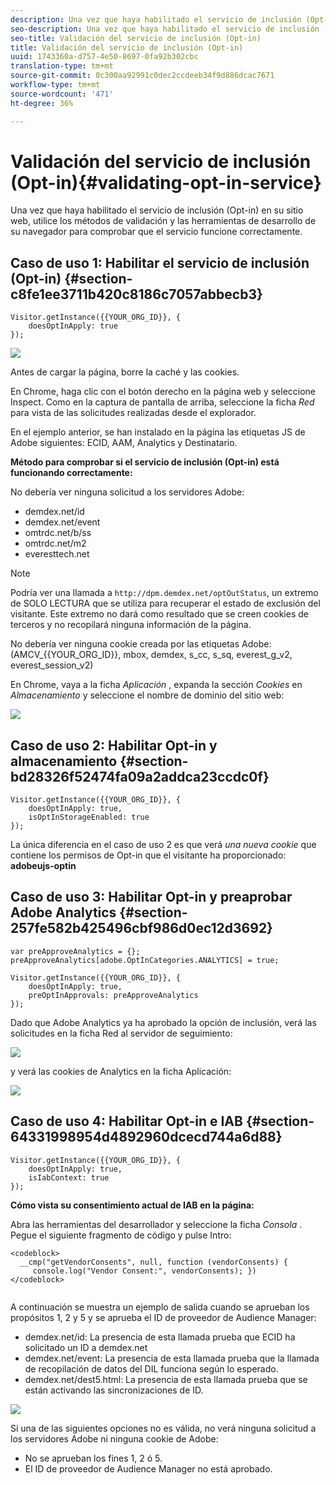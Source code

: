 ```yaml
---
description: Una vez que haya habilitado el servicio de inclusión (Opt-in) en su sitio web, utilice los métodos de validación y las herramientas de desarrollo de su navegador para comprobar que el servicio funcione correctamente.
seo-description: Una vez que haya habilitado el servicio de inclusión (Opt-in) en su sitio web, utilice los métodos de validación y las herramientas de desarrollo de su navegador para comprobar que el servicio funcione correctamente.
seo-title: Validación del servicio de inclusión (Opt-in)
title: Validación del servicio de inclusión (Opt-in)
uuid: 1743360a-d757-4e50-8697-0fa92b302cbc
translation-type: tm+mt
source-git-commit: 0c300aa92991c0dec2ccdeeb34f9d886dcac7671
workflow-type: tm+mt
source-wordcount: '471'
ht-degree: 36%

---
```



# Validación del servicio de inclusión (Opt-in){#validating-opt-in-service}

Una vez que haya habilitado el servicio de inclusión (Opt-in) en su sitio web, utilice los métodos de validación y las herramientas de desarrollo de su navegador para comprobar que el servicio funcione correctamente.

## Caso de uso 1: Habilitar el servicio de inclusión (Opt-in) {#section-c8fe1ee3711b420c8186c7057abbecb3}

```
Visitor.getInstance({{YOUR_ORG_ID}}, { 
    doesOptInApply: true 
});
```

![](assets/use_case_1_1.png)

Antes de cargar la página, borre la caché y las cookies.

En Chrome, haga clic con el botón derecho en la página web y seleccione Inspect. Como en la captura de pantalla de arriba, seleccione la ficha *Red* para vista de las solicitudes realizadas desde el explorador.

En el ejemplo anterior, se han instalado en la página las etiquetas JS de Adobe siguientes: ECID, AAM, Analytics y Destinatario.

**Método para comprobar si el servicio de inclusión (Opt-in) está funcionando correctamente:**

No debería ver ninguna solicitud a los servidores Adobe:

* demdex.net/id
* demdex.net/event
* omtrdc.net/b/ss
* omtrdc.net/m2
* everesttech.net

>[!NOTE]
>
>Podría ver una llamada a `http://dpm.demdex.net/optOutStatus`, un extremo de SOLO LECTURA que se utiliza para recuperar el estado de exclusión del visitante. Este extremo no dará como resultado que se creen cookies de terceros y no recopilará ninguna información de la página.

No debería ver ninguna cookie creada por las etiquetas Adobe: (AMCV_{{YOUR_ORG_ID}}, mbox, demdex, s_cc, s_sq, everest_g_v2, everest_session_v2)

En Chrome, vaya a la ficha *Aplicación* , expanda la sección *Cookies* en *Almacenamiento* y seleccione el nombre de dominio del sitio web:

![](assets/use_case_1_2.png)

## Caso de uso 2: Habilitar Opt-in y almacenamiento  {#section-bd28326f52474fa09a2addca23ccdc0f}

```
Visitor.getInstance({{YOUR_ORG_ID}}, { 
    doesOptInApply: true, 
    isOptInStorageEnabled: true 
});
```

La única diferencia en el caso de uso 2 es que verá *una nueva cookie* que contiene los permisos de Opt-in que el visitante ha proporcionado: **adobeujs-optin**

## Caso de uso 3: Habilitar Opt-in y preaprobar Adobe Analytics  {#section-257fe582b425496cbf986d0ec12d3692}

```
var preApproveAnalytics = {}; 
preApproveAnalytics[adobe.OptInCategories.ANALYTICS] = true;

Visitor.getInstance({{YOUR_ORG_ID}}, { 
    doesOptInApply: true, 
    preOptInApprovals: preApproveAnalytics 
});
```

Dado que Adobe Analytics ya ha aprobado la opción de inclusión, verá las solicitudes en la ficha Red al servidor de seguimiento:

![](assets/use_case_3_1.png)

y verá las cookies de Analytics en la ficha Aplicación:

![](assets/use_case_3_2.png)

## Caso de uso 4: Habilitar Opt-in e IAB  {#section-64331998954d4892960dcecd744a6d88}

```
Visitor.getInstance({{YOUR_ORG_ID}}, { 
    doesOptInApply: true, 
    isIabContext: true 
});
```

**Cómo vista su consentimiento actual de IAB en la página:**

Abra las herramientas del desarrollador y seleccione la ficha *Consola* . Pegue el siguiente fragmento de código y pulse Intro:

```
<codeblock>
  __cmp("getVendorConsents", null, function (vendorConsents) { 
     console.log("Vendor Consent:", vendorConsents); }) 
</codeblock>  
  
```

A continuación se muestra un ejemplo de salida cuando se aprueban los propósitos 1, 2 y 5 y se aprueba el ID de proveedor de Audience Manager:

* demdex.net/id: La presencia de esta llamada prueba que ECID ha solicitado un ID a demdex.net
* demdex.net/event: La presencia de esta llamada prueba que la llamada de recopilación de datos del DIL funciona según lo esperado.
* demdex.net/dest5.html: La presencia de esta llamada prueba que se están activando las sincronizaciones de ID.

![](assets/use_case_4_1.png)

Si una de las siguientes opciones no es válida, no verá ninguna solicitud a los servidores Adobe ni ninguna cookie de Adobe:

* No se aprueban los fines 1, 2 ó 5.
* El ID de proveedor de Audience Manager no está aprobado.